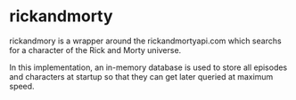 # rickandmorty

rickandmory is a wrapper around the rickandmortyapi.com which searchs for a character of the Rick and Morty universe.

In this implementation, an in-memory database is used to store all episodes and characters at startup so that they can get later queried at maximum speed.
